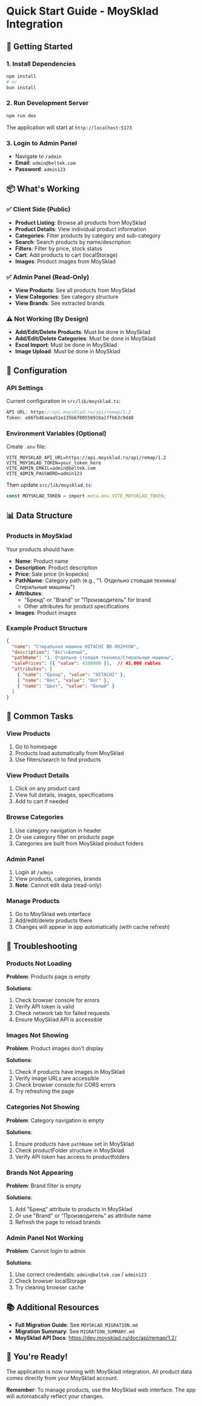 # Quick Start Guide - MoySklad Integration

## 🚀 Getting Started

### 1. Install Dependencies
```bash
npm install
# or
bun install
```

### 2. Run Development Server
```bash
npm run dev
```

The application will start at `http://localhost:5173`

### 3. Login to Admin Panel
- Navigate to `/admin`
- **Email**: `admin@beltek.com`
- **Password**: `admin123`

## 📦 What's Working

### ✅ Client Side (Public)
- **Product Listing**: Browse all products from MoySklad
- **Product Details**: View individual product information
- **Categories**: Filter products by category and sub-category
- **Search**: Search products by name/description
- **Filters**: Filter by price, stock status
- **Cart**: Add products to cart (localStorage)
- **Images**: Product images from MoySklad

### ✅ Admin Panel (Read-Only)
- **View Products**: See all products from MoySklad
- **View Categories**: See category structure
- **View Brands**: See extracted brands

### ⚠️ Not Working (By Design)
- **Add/Edit/Delete Products**: Must be done in MoySklad
- **Add/Edit/Delete Categories**: Must be done in MoySklad
- **Excel Import**: Must be done in MoySklad
- **Image Upload**: Must be done in MoySklad

## 🔧 Configuration

### API Settings
Current configuration in `src/lib/moysklad.ts`:
```typescript
API URL: https://api.moysklad.ru/api/remap/1.2
Token: e66fb46aeaa51e135b6f00556916a1ffb63c9d48
```

### Environment Variables (Optional)
Create `.env` file:
```env
VITE_MOYSKLAD_API_URL=https://api.moysklad.ru/api/remap/1.2
VITE_MOYSKLAD_TOKEN=your_token_here
VITE_ADMIN_EMAIL=admin@beltek.com
VITE_ADMIN_PASSWORD=admin123
```

Then update `src/lib/moysklad.ts`:
```typescript
const MOYSKLAD_TOKEN = import.meta.env.VITE_MOYSKLAD_TOKEN;
```

## 📊 Data Structure

### Products in MoySklad
Your products should have:
- **Name**: Product name
- **Description**: Product description
- **Price**: Sale price (in kopecks)
- **PathName**: Category path (e.g., "1. Отдельно стоящая техника/Стиральные машины")
- **Attributes**: 
  - "Бренд" or "Brand" or "Производитель" for brand
  - Other attributes for product specifications
- **Images**: Product images

### Example Product Structure
```json
{
  "name": "Стиральная машина HITACHI BD-802HVOW",
  "description": "8кг\nБелый",
  "pathName": "1. Отдельно стоящая техника/Стиральные машины",
  "salePrices": [{ "value": 4100000 }],  // 41,000 rubles
  "attributes": [
    { "name": "Бренд", "value": "HITACHI" },
    { "name": "Вес", "value": "8кг" },
    { "name": "Цвет", "value": "Белый" }
  ]
}
```

## 🎯 Common Tasks

### View Products
1. Go to homepage
2. Products load automatically from MoySklad
3. Use filters/search to find products

### View Product Details
1. Click on any product card
2. View full details, images, specifications
3. Add to cart if needed

### Browse Categories
1. Use category navigation in header
2. Or use category filter on products page
3. Categories are built from MoySklad product folders

### Admin Panel
1. Login at `/admin`
2. View products, categories, brands
3. **Note**: Cannot edit data (read-only)

### Manage Products
1. Go to MoySklad web interface
2. Add/edit/delete products there
3. Changes will appear in app automatically (with cache refresh)

## 🐛 Troubleshooting

### Products Not Loading
**Problem**: Products page is empty

**Solutions**:
1. Check browser console for errors
2. Verify API token is valid
3. Check network tab for failed requests
4. Ensure MoySklad API is accessible

### Images Not Showing
**Problem**: Product images don't display

**Solutions**:
1. Check if products have images in MoySklad
2. Verify image URLs are accessible
3. Check browser console for CORS errors
4. Try refreshing the page

### Categories Not Showing
**Problem**: Category navigation is empty

**Solutions**:
1. Ensure products have `pathName` set in MoySklad
2. Check productFolder structure in MoySklad
3. Verify API token has access to productfolders

### Brands Not Appearing
**Problem**: Brand filter is empty

**Solutions**:
1. Add "Бренд" attribute to products in MoySklad
2. Or use "Brand" or "Производитель" as attribute name
3. Refresh the page to reload brands

### Admin Panel Not Working
**Problem**: Cannot login to admin

**Solutions**:
1. Use correct credentials: `admin@beltek.com` / `admin123`
2. Check browser localStorage
3. Try clearing browser cache

## 📚 Additional Resources

- **Full Migration Guide**: See `MOYSKLAD_MIGRATION.md`
- **Migration Summary**: See `MIGRATION_SUMMARY.md`
- **MoySklad API Docs**: https://dev.moysklad.ru/doc/api/remap/1.2/

## 🎉 You're Ready!

The application is now running with MoySklad integration. All product data comes directly from your MoySklad account.

**Remember**: To manage products, use the MoySklad web interface. The app will automatically reflect your changes.
